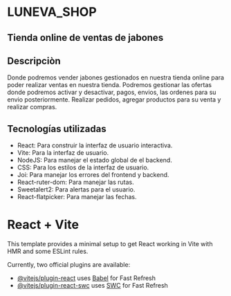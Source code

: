# LUNEVA_SHOP

## Tienda online de ventas de jabones

## Descripciòn

Donde podremos vender jabones gestionados en nuestra tienda online para poder realizar ventas en nuestra tienda.
Podremos gestionar las ofertas donde podremos activar y desactivar, pagos, envios, las ordenes para su envio posteriormente.
Realizar pedidos, agregar productos para su venta y realizar compras.

## Tecnologías utilizadas

- React: Para construir la interfaz de usuario interactiva.
- Vite: Para la interfaz de usuario.
- NodeJS: Para manejar el estado global de el backend.
- CSS: Para los estilos de la interfaz de usuario.
- Joi: Para manejar los errores del frontend y backend.
- React-ruter-dom: Para manejar las rutas.
- Sweetalert2: Para alertas para el usuario.
- React-flatpicker: Para manejar las fechas.

# React + Vite

This template provides a minimal setup to get React working in Vite with HMR and some ESLint rules.

Currently, two official plugins are available:

- [@vitejs/plugin-react](https://github.com/vitejs/vite-plugin-react/blob/main/packages/plugin-react/README.md) uses [Babel](https://babeljs.io/) for Fast Refresh
- [@vitejs/plugin-react-swc](https://github.com/vitejs/vite-plugin-react-swc) uses [SWC](https://swc.rs/) for Fast Refresh
